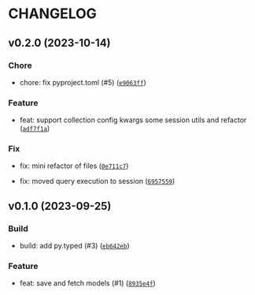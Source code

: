 # CHANGELOG



## v0.2.0 (2023-10-14)

### Chore

* chore: fix pyproject.toml (#5) ([`e9063ff`](https://github.com/nadobando/pydangorm/commit/e9063ff034e4042d778b992aff2c55191d416fa9))

### Feature

* feat: support collection config kwargs some session utils and refactor ([`adf7f1a`](https://github.com/nadobando/pydangorm/commit/adf7f1a700b7537eaf7714e9d19abd331836be5f))

### Fix

* fix: mini refactor of files ([`0e711c7`](https://github.com/nadobando/pydangorm/commit/0e711c715614e6c4f0fb39951ae9969a79c3f72c))

* fix: moved query execution to session ([`6957559`](https://github.com/nadobando/pydangorm/commit/6957559a25ef5bb75a3b66dbd45403987a3a633f))


## v0.1.0 (2023-09-25)

### Build

* build: add py.typed (#3) ([`eb642eb`](https://github.com/nadobando/pydangorm/commit/eb642ebba7cba67b0fc37352776f2f23cedb6330))

### Feature

* feat: save and fetch models (#1) ([`8935e4f`](https://github.com/nadobando/pydangorm/commit/8935e4f8ec5c39f300cb7f818000fe8563e21989))
